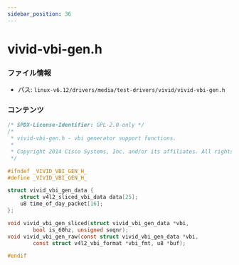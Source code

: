 ```yaml
---
sidebar_position: 36
---
```

# vivid-vbi-gen.h

### ファイル情報

- パス: `linux-v6.12/drivers/media/test-drivers/vivid/vivid-vbi-gen.h`

### コンテンツ

```h
/* SPDX-License-Identifier: GPL-2.0-only */
/*
 * vivid-vbi-gen.h - vbi generator support functions.
 *
 * Copyright 2014 Cisco Systems, Inc. and/or its affiliates. All rights reserved.
 */

#ifndef _VIVID_VBI_GEN_H_
#define _VIVID_VBI_GEN_H_

struct vivid_vbi_gen_data {
	struct v4l2_sliced_vbi_data data[25];
	u8 time_of_day_packet[16];
};

void vivid_vbi_gen_sliced(struct vivid_vbi_gen_data *vbi,
		bool is_60hz, unsigned seqnr);
void vivid_vbi_gen_raw(const struct vivid_vbi_gen_data *vbi,
		const struct v4l2_vbi_format *vbi_fmt, u8 *buf);

#endif

```

